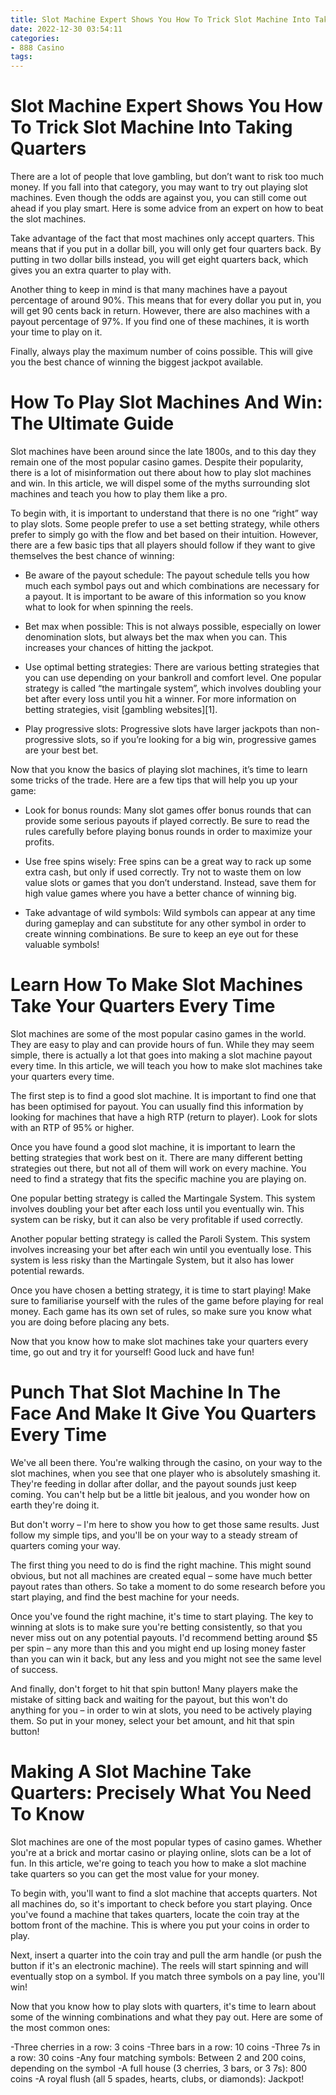 ```yaml
---
title: Slot Machine Expert Shows You How To Trick Slot Machine Into Taking Quarters 
date: 2022-12-30 03:54:11
categories:
- 888 Casino
tags:
---
```



#  Slot Machine Expert Shows You How To Trick Slot Machine Into Taking Quarters 
There are a lot of people that love gambling, but don’t want to risk too much money. If you fall into that category, you may want to try out playing slot machines. Even though the odds are against you, you can still come out ahead if you play smart. Here is some advice from an expert on how to beat the slot machines.

Take advantage of the fact that most machines only accept quarters. This means that if you put in a dollar bill, you will only get four quarters back. By putting in two dollar bills instead, you will get eight quarters back, which gives you an extra quarter to play with.

Another thing to keep in mind is that many machines have a payout percentage of around 90%. This means that for every dollar you put in, you will get 90 cents back in return. However, there are also machines with a payout percentage of 97%. If you find one of these machines, it is worth your time to play on it.

 Finally, always play the maximum number of coins possible. This will give you the best chance of winning the biggest jackpot available.

#  How To Play Slot Machines And Win: The Ultimate Guide 

Slot machines have been around since the late 1800s, and to this day they remain one of the most popular casino games. Despite their popularity, there is a lot of misinformation out there about how to play slot machines and win. In this article, we will dispel some of the myths surrounding slot machines and teach you how to play them like a pro.

To begin with, it is important to understand that there is no one “right” way to play slots. Some people prefer to use a set betting strategy, while others prefer to simply go with the flow and bet based on their intuition. However, there are a few basic tips that all players should follow if they want to give themselves the best chance of winning:

- Be aware of the payout schedule: The payout schedule tells you how much each symbol pays out and which combinations are necessary for a payout. It is important to be aware of this information so you know what to look for when spinning the reels.

- Bet max when possible: This is not always possible, especially on lower denomination slots, but always bet the max when you can. This increases your chances of hitting the jackpot.

- Use optimal betting strategies: There are various betting strategies that you can use depending on your bankroll and comfort level. One popular strategy is called “the martingale system”, which involves doubling your bet after every loss until you hit a winner. For more information on betting strategies, visit [gambling websites][1].

- Play progressive slots: Progressive slots have larger jackpots than non-progressive slots, so if you’re looking for a big win, progressive games are your best bet.

Now that you know the basics of playing slot machines, it’s time to learn some tricks of the trade. Here are a few tips that will help you up your game:

- Look for bonus rounds: Many slot games offer bonus rounds that can provide some serious payouts if played correctly. Be sure to read the rules carefully before playing bonus rounds in order to maximize your profits.

- Use free spins wisely: Free spins can be a great way to rack up some extra cash, but only if used correctly. Try not to waste them on low value slots or games that you don’t understand. Instead, save them for high value games where you have a better chance of winning big.

- Take advantage of wild symbols: Wild symbols can appear at any time during gameplay and can substitute for any other symbol in order to create winning combinations. Be sure to keep an eye out for these valuable symbols!

#  Learn How To Make Slot Machines Take Your Quarters Every Time 

Slot machines are some of the most popular casino games in the world. They are easy to play and can provide hours of fun. While they may seem simple, there is actually a lot that goes into making a slot machine payout every time. In this article, we will teach you how to make slot machines take your quarters every time.

The first step is to find a good slot machine. It is important to find one that has been optimised for payout. You can usually find this information by looking for machines that have a high RTP (return to player). Look for slots with an RTP of 95% or higher.

Once you have found a good slot machine, it is important to learn the betting strategies that work best on it. There are many different betting strategies out there, but not all of them will work on every machine. You need to find a strategy that fits the specific machine you are playing on.

One popular betting strategy is called the Martingale System. This system involves doubling your bet after each loss until you eventually win. This system can be risky, but it can also be very profitable if used correctly.

Another popular betting strategy is called the Paroli System. This system involves increasing your bet after each win until you eventually lose. This system is less risky than the Martingale System, but it also has lower potential rewards.

Once you have chosen a betting strategy, it is time to start playing! Make sure to familiarise yourself with the rules of the game before playing for real money. Each game has its own set of rules, so make sure you know what you are doing before placing any bets.

Now that you know how to make slot machines take your quarters every time, go out and try it for yourself! Good luck and have fun!

#  Punch That Slot Machine In The Face And Make It Give You Quarters Every Time 

We've all been there. You're walking through the casino, on your way to the slot machines, when you see that one player who is absolutely smashing it. They're feeding in dollar after dollar, and the payout sounds just keep coming. You can't help but be a little bit jealous, and you wonder how on earth they're doing it.

But don't worry – I'm here to show you how to get those same results. Just follow my simple tips, and you'll be on your way to a steady stream of quarters coming your way.

The first thing you need to do is find the right machine. This might sound obvious, but not all machines are created equal – some have much better payout rates than others. So take a moment to do some research before you start playing, and find the best machine for your needs.

Once you've found the right machine, it's time to start playing. The key to winning at slots is to make sure you're betting consistently, so that you never miss out on any potential payouts. I'd recommend betting around $5 per spin – any more than this and you might end up losing money faster than you can win it back, but any less and you might not see the same level of success.

And finally, don't forget to hit that spin button! Many players make the mistake of sitting back and waiting for the payout, but this won't do anything for you – in order to win at slots, you need to be actively playing them. So put in your money, select your bet amount, and hit that spin button!

#  Making A Slot Machine Take Quarters: Precisely What You Need To Know

Slot machines are one of the most popular types of casino games. Whether you're at a brick and mortar casino or playing online, slots can be a lot of fun. In this article, we're going to teach you how to make a slot machine take quarters so you can get the most value for your money.

To begin with, you'll want to find a slot machine that accepts quarters. Not all machines do, so it's important to check before you start playing. Once you've found a machine that takes quarters, locate the coin tray at the bottom front of the machine. This is where you put your coins in order to play.

Next, insert a quarter into the coin tray and pull the arm handle (or push the button if it's an electronic machine). The reels will start spinning and will eventually stop on a symbol. If you match three symbols on a pay line, you'll win!

Now that you know how to play slots with quarters, it's time to learn about some of the winning combinations and what they pay out. Here are some of the most common ones:

-Three cherries in a row: 3 coins -Three bars in a row: 10 coins -Three 7s in a row: 30 coins -Any four matching symbols: Between 2 and 200 coins, depending on the symbol 
-A full house (3 cherries, 3 bars, or 3 7s): 800 coins
-A royal flush (all 5 spades, hearts, clubs, or diamonds): Jackpot!